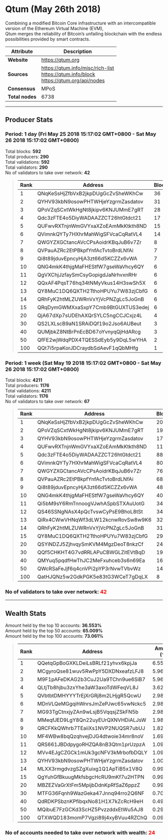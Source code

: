 # Qtum (May 26th 2018)
Combining a modified Bitcoin Core infrastructure with an intercompatible version of the Ethereum Virtual Machine (EVM),<br/>
Qtum merges the reliability of Bitcoin’s unfailing blockchain with the endless possibilities provided by smart contracts.<br/>

|Attribute|Description|
|---|---|
|**Website**|https://qtum.org|
|**Sources**|https://qtum.info/misc/rich-list<br/>https://qtum.info/block<br/>https://qtum.org/api/nodes|
|**Consensus**|MPoS|
|**Total nodes**|6738|

---
## Producer Stats
### Period: 1 day (Fri May 25 2018 15:17:02 GMT+0800 - Sat May 26 2018 15:17:02 GMT+0800)
Total blocks: **592**<br/>
Total producers: **290**<br/>
Total validations: **592**<br/>
Total validators: **290**<br/>
No of validators to take over network: **42**<br/>
> |Rank|Address|Blocks|
> |---|---|---|
> |1|QNqKeSsHjZfbVxB2jkpDUgGcZvSheWKhCw|36|
> |2|QYHV93kbN9osowPHTWHjeYzgrmZasdatov|31|
> |3|QPoVZqSCxtWkHgNt8jkipv6KNJUMmE7gRT|28|
> |4|Qdc3zFTE4o5DiyWADAAZZCT26htGtdct21|17|
> |5|QUFwvRXTnjnWmGVYxaXZoEAmMkKtkth8ND|15|
> |6|QVimnkQYTy7HXhrMahWigSFVcaCqRatVL4|14|
> |7|QWGYZXGCtancAVcCPsAoidrKBqJuB6v7Zr|8|
> |8|QVPauAZRc2EtPBkpfYnfAcTvtoBrdLNfAi|7|
> |9|Qi8t89jduvEpncyHjA3zt66d5KCZZx6vWA|7|
> |10|QNG4mkK4thjgMaFHEStfW7gseWaVhcy6QY|6|
> |11|QgVXChjJzfaySmCsyGopigdJaNrhvxnRHr|6|
> |12|QQxAF4PqsT76hq34tNMyVkus14H3swSh5X|6|
> |13|QY8MuC1DQ6QXTH2TthoHPUYu7W83zjCbfG|6|
> |14|QRhFyK2htMLZUWRnVxYjVcPNZgLc5JoGnB|6|
> |15|QRqDymGWMXxaSxpY7Cmb9BtGUXTUS3edej|6|
> |20|QjA67dXp7sUDEhAXQrSYLC5ngCCJCxjz4L|4|
> |30|QS2LXLscB9aN1SRAiDQf19o2Jso6AUBeut|3|
> |40|QUMjbkZ8NtBrPnEcBD67oYvnyqQjHdARcg|3|
> |50|QfFE2wjWdqPDX4TQESSdEyb5y9DqL5wYHA|2|
> |100|QQt7i5rpaKorJDCraydbSdAevF1qQbMHfg|1|

### Period: 1 week (Sat May 19 2018 15:17:02 GMT+0800 - Sat May 26 2018 15:17:02 GMT+0800)
Total blocks: **4211**<br/>
Total producers: **1176**<br/>
Total validations: **4211**<br/>
Total validators: **1176**<br/>
No of validators to take over network: **67**<br/>
> |Rank|Address|Blocks|
> |---|---|---|
> |1|QNqKeSsHjZfbVxB2jkpDUgGcZvSheWKhCw|203|
> |2|QPoVZqSCxtWkHgNt8jkipv6KNJUMmE7gRT|192|
> |3|QYHV93kbN9osowPHTWHjeYzgrmZasdatov|176|
> |4|QUFwvRXTnjnWmGVYxaXZoEAmMkKtkth8ND|119|
> |5|Qdc3zFTE4o5DiyWADAAZZCT26htGtdct21|88|
> |6|QVimnkQYTy7HXhrMahWigSFVcaCqRatVL4|80|
> |7|QWGYZXGCtancAVcCPsAoidrKBqJuB6v7Zr|76|
> |8|QVPauAZRc2EtPBkpfYnfAcTvtoBrdLNfAi|68|
> |9|Qi8t89jduvEpncyHjA3zt66d5KCZZx6vWA|48|
> |10|QNG4mkK4thjgMaFHEStfW7gseWaVhcy6QY|40|
> |11|Qi5bM9sY6RmTnnoogVJwhASpbSTXAuUotG|34|
> |12|QS46SSNgNAsX4pQcTvswCyPsE9BhoL8tSt|34|
> |13|QiRx4CWwVHNqWf3dLW12kcnwRovSw8w9K6|32|
> |14|QRhFyK2htMLZUWRnVxYjVcPNZgLc5JoGnB|31|
> |15|QY8MuC1DQ6QXTH2TthoHPUYu7W83zjCbfG|29|
> |20|QSYiNDZJ5ZjhvqySmKVM4MgzDeoT8nkzCf|24|
> |30|QQf5CHKHT4G7vdRRLAPuCBWGLZitEVtBqD|19|
> |40|QMYuq5pqdfHwThJC2MeFxuhceb3s6n69Ea|16|
> |50|QWcRSaFeJjf6q4cnVPi2pYP3rNvwTVbvWz|14|
> |100|QatHJQNz5w2GdkPGK5e83tG3WCeT7gDqLX|8|

### **No of validators to take over network: <span style="color:red">42</span>**

---
## Wealth Stats
Amount held by the top 10 accounts: **36.553%**<br/>
Amount held by the top 50 accounts: **65.009%**<br/>
Amount held by the top 100 accounts: **73.061%**<br/>
> |Rank|Address|Amount (%)|
> |---|---|---|
> |1|QQetqGpBoGXKLDeiLsBRLf21yhvx6kpjJa|6.5523|
> |2|MCgyroQse81wuv5RwPpY5DXDNxeafzLFJ8|5.9629|
> |3|M9F1pAFeDKAG2b3CuJ2Ua9TChn9ue6SiB7|5.9629|
> |4|QLtjTb8hjbu3zxYhe3aW3axoTdWFeqVL8J|3.6247|
> |5|QVbtbtDMHYYYTrEjXrGRj8m2LHjgR5QcwU|2.9824|
> |6|MDnVLQeMGgqihWnrsJmZePJwc65vwNckc5|2.9814|
> |7|MG93TgCtnxjyZAn9wLsjB5VqqsjZSkFN5b|2.9814|
> |8|MMeqfJED9LgY8Qn22uyEUrQXNVHDiALJsW|1.9876|
> |9|QRCFKkQWhrb7TEaiiXs1NVP2NUQSR7ubUJ|1.8270|
> |10|MF4WBw8bqQzqhvejDJG4dtwoie34mr8noV|1.6909|
> |11|QRS661JBDdpygoRHZQA8nB3Qtm1prUzpzA|1.0932|
> |12|MVv4EJgCZGCk1mUk3gcNFV3kMrbofbDQLY|1.0901|
> |13|QYHV93kbN9osowPHTWHjeYzgrmZasdatov|1.0069|
> |14|MLXX3rmgdvzgSZgXuixg1Q1ApTiB5x1V8Q|0.99380|
> |15|QgYuhGfBkuugMkfsbgcHcRU9mKf7u2HTPN|0.99380|
> |20|MBZEZVaGrXtFm5MpijbDdnKpRfSaZ6ppzZ|0.99380|
> |30|MTFG36Fqnh9WazGeka47Jnnq94rro2Q6NF|0.70220|
> |40|QdRDKPSbznKPfibqxNo81H1X7kZcRcH9eH|0.49690|
> |50|MQibuE7FzGCKd3ScHZ5PvzzddxEtWu5AJ8|0.29810|
> |100|QTXWQD183momP7Vgzi89j4xyBVuu4RZChQ|0.092800|

### **No of accounts needed to take over network with wealth: <span style="color:red">24</span>**
